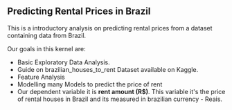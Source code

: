 ## Predicting Rental Prices in Brazil

This is a introductory analysis on predicting rental prices from a dataset containing data from Brazil.

Our goals in this kernel are:

* Basic Exploratory Data Analysis.
* Guide on brazilian_houses_to_rent Dataset available on Kaggle.
* Feature Analysis
* Modelling many Models to predict the price of rent
* Our dependent variable it is **rent amount (R$)**. This variable it's the price of rental houses in Brazil and its measured in brazilian currency - Reais.
